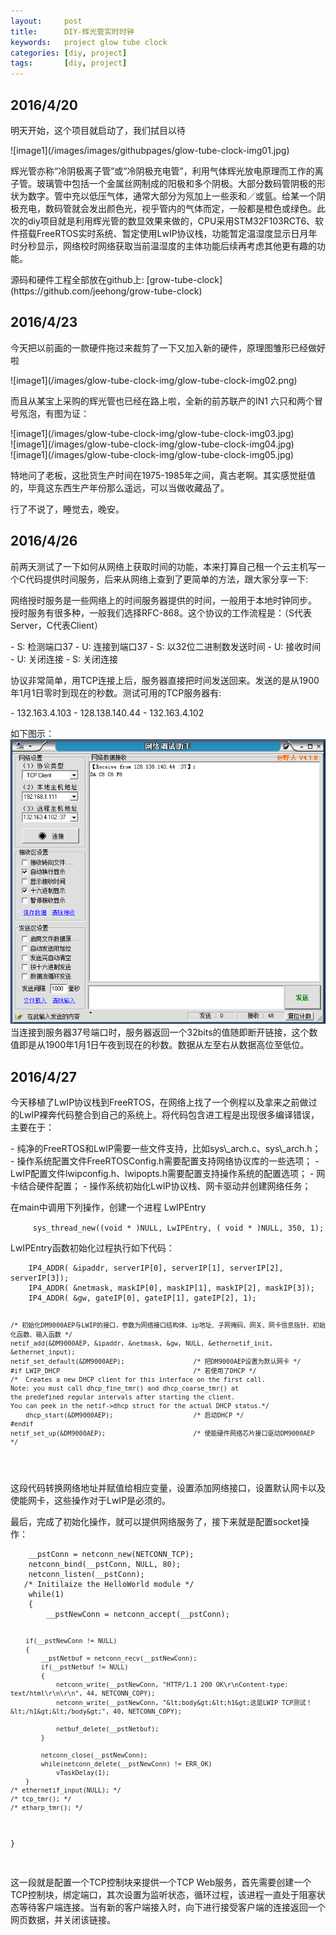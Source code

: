 ```yaml
---
layout:     post
title:      DIY-辉光管实时时钟
keywords:   project glow tube clock
categories: [diy, project]
tags:	    [diy, project]
---
```


## 2016/4/20 ##
<p>明天开始，这个项目就启动了，我们拭目以待</p>
![image1](/images/images/githubpages/glow-tube-clock-img01.jpg)<br />
<p>辉光管亦称“冷阴极离子管”或“冷阴极充电管”，利用气体辉光放电原理而工作的离子管。玻璃管中包括一个金属丝网制成的阳极和多个阴极。大部分数码管阴极的形状为数字。管中充以低压气体，通常大部分为氖加上一些汞和／或氩。给某一个阴极充电，数码管就会发出颜色光，视乎管内的气体而定，一般都是橙色或绿色。此次的diy项目就是利用辉光管的数显效果来做的，CPU采用STM32F103RCT6、软件搭载FreeRTOS实时系统、暂定使用LwIP协议栈，功能暂定温湿度显示日月年时分秒显示，网络校时网络获取当前温湿度的主体功能后续再考虑其他更有趣的功能。</p>
源码和硬件工程全部放在github上: [grow-tube-clock](https://github.com/jeehong/grow-tube-clock)

## 2016/4/23 ##

<p>今天把以前画的一款硬件拖过来裁剪了一下又加入新的硬件，原理图雏形已经做好啦</p>
![image1](/images/glow-tube-clock-img/glow-tube-clock-img02.png)<br />
<p>而且从某宝上采购的辉光管也已经在路上啦，全新的前苏联产的IN1 六只和两个冒号氖泡，有图为证：</p>
![image1](/images/glow-tube-clock-img/glow-tube-clock-img03.jpg)<br />
![image1](/images/glow-tube-clock-img/glow-tube-clock-img04.jpg)<br />
![image1](/images/glow-tube-clock-img/glow-tube-clock-img05.jpg)<br />
<p>特地问了老板，这批货生产时间在1975-1985年之间，真古老啊。其实感觉挺值的，毕竟这东西生产年份那么遥远，可以当做收藏品了。</p>
<p>行了不说了，睡觉去，晚安。</p>


## 2016/4/26 ##

<p>前两天测试了一下如何从网络上获取时间的功能，本来打算自己租一个云主机写一个C代码提供时间服务，后来从网络上查到了更简单的方法，跟大家分享一下:</p>
<p>网络授时服务是一些网络上的时间服务器提供的时间，一般用于本地时钟同步。 授时服务有很多种，一般我们选择RFC-868。这个协议的工作流程是：（S代表Server，C代表Client）</p>
- S: 检测端口37
- U: 连接到端口37
- S: 以32位二进制数发送时间
- U: 接收时间
- U: 关闭连接
- S: 关闭连接
<p>协议非常简单，用TCP连接上后，服务器直接把时间发送回来。发送的是从1900年1月1日零时到现在的秒数。测试可用的TCP服务器有:</p>
- 132.163.4.103
- 128.138.140.44
- 132.163.4.102

如下图示：
<br />![image1](/images/glow-tube-clock-img/glow-tube-clock-img06.png)<br />
当连接到服务器37号端口时，服务器返回一个32bits的值随即断开链接，这个数值即是从1900年1月1日午夜到现在的秒数。数据从左至右从数据高位至低位。

## 2016/4/27 ##
<p>今天移植了LwIP协议栈到FreeRTOS，在网络上找了一个例程以及拿来之前做过的LwIP裸奔代码整合到自己的系统上。将代码包含进工程是出现很多编译错误，主要在于：</p>
- 纯净的FreeRTOS和LwIP需要一些文件支持，比如sys\_arch.c、sys\_arch.h；
- 操作系统配置文件FreeRTOSConfig.h需要配置支持网络协议库的一些选项；
- LwIP配置文件lwipconfig.h、lwipopts.h需要配置支持操作系统的配置选项；
- 网卡结合硬件配置；
- 操作系统初始化LwIP协议栈、网卡驱动并创建网络任务；

<p>在main中调用下列操作，创建一个进程 LwIPEntry</p>
<code>	   sys_thread_new((void * )NULL, LwIPEntry, ( void * )NULL, 350, 1);</code>
<p>LwIPEntry函数初始化过程执行如下代码：</p>
<pre><code>	   IP4_ADDR( &ipaddr, serverIP[0], serverIP[1], serverIP[2], serverIP[3]);
	IP4_ADDR( &netmask, maskIP[0], maskIP[1], maskIP[2], maskIP[3]);
	IP4_ADDR( &gw, gateIP[0], gateIP[1], gateIP[2], 1);

	/* 初始化DM9000AEP与LWIP的接口，参数为网络接口结构体、ip地址、子网掩码、网关、网卡信息指针、初始化函数、输入函数 */
	netif_add(&DM9000AEP, &ipaddr, &netmask, &gw, NULL, &ethernetif_init, &ethernet_input);	
	netif_set_default(&DM9000AEP);					/* 把DM9000AEP设置为默认网卡 */
	#if LWIP_DHCP	   		                     	/* 若使用了DHCP */
	/*  Creates a new DHCP client for this interface on the first call.
	Note: you must call dhcp_fine_tmr() and dhcp_coarse_tmr() at
	the predefined regular intervals after starting the client.
	You can peek in the netif->dhcp struct for the actual DHCP status.*/
		dhcp_start(&DM9000AEP);                     /* 启动DHCP */
	#endif
	netif_set_up(&DM9000AEP);                       /* 使能硬件网络芯片接口驱动DM9000AEP */
</code></pre>
<p>这段代码转换网络地址并赋值给相应变量，设置添加网络接口，设置默认网卡以及使能网卡，这些操作对于LwIP是必须的。</p>
<p>最后，完成了初始化操作，就可以提供网络服务了，接下来就是配置socket操作：</p>
<pre><code>    __pstConn = netconn_new(NETCONN_TCP);
	netconn_bind(__pstConn, NULL, 80);
	netconn_listen(__pstConn);
   /* Initilaize the HelloWorld module */
 	while(1)
	{
		__pstNewConn = netconn_accept(__pstConn);
		
		if(__pstNewConn != NULL)
		{			
			__pstNetbuf = netconn_recv(__pstNewConn);
			if(__pstNetbuf != NULL)
			{
				netconn_write(__pstNewConn, "HTTP/1.1 200 OK\r\nContent-type: text/html\r\n\r\n", 44, NETCONN_COPY);
				netconn_write(__pstNewConn, "&lt;body&gt;&lt;h1&gt;这是LWIP TCP测试！&lt;/h1&gt;&lt;/body&gt;", 40, NETCONN_COPY);
				
				netbuf_delete(__pstNetbuf);	
			}
			
			netconn_close(__pstNewConn);
			while(netconn_delete(__pstNewConn) != ERR_OK)
				vTaskDelay(1);
		}
	/* ethernetif_input(NULL); */
	/* tcp_tmr(); */
	/* etharp_tmr(); */ 
  }		
</code></pre>
<p>这一段就是配置一个TCP控制块来提供一个TCP Web服务，首先需要创建一个TCP控制块，绑定端口，其次设置为监听状态，循环过程，该进程一直处于阻塞状态等待客户端连接。当有新的客户端接入时，向下进行接受客户端的连接返回一个网页数据，并关闭该链接。</p>



